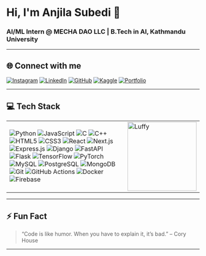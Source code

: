 <!-- Banner Image -->
# Hi, I'm Anjila Subedi 👋

### AI/ML Intern @ MECHA DAO LLC | B.Tech in AI, Kathmandu University

---

## 🌐 Connect with me

[![Instagram](https://img.shields.io/badge/Instagram-%23E4405F.svg?logo=Instagram&logoColor=white)](https://www.instagram.com/papermoon98/) 
[![LinkedIn](https://img.shields.io/badge/LinkedIn-%230077B5.svg?logo=linkedin&logoColor=white)](https://www.linkedin.com/in/anjila-subedi-067a6a1a0/) 
[![GitHub](https://img.shields.io/badge/GitHub-%23121011.svg?logo=github&logoColor=white)](https://github.com/Anjila-26) 
[![Kaggle](https://img.shields.io/badge/Kaggle-%23007ACC.svg?logo=kaggle&logoColor=white)](https://www.kaggle.com/anjilasubedi)
[![Portfolio](https://img.shields.io/badge/Portfolio-%23181717.svg?logo=github&logoColor=white)](https://anjila-26.github.io/portfolio/)

---

## 💻 Tech Stack

<table>
  <tr>
    <td>

![Python](https://img.shields.io/badge/python-3670A0?style=for-the-badge&logo=python&logoColor=ffdd54) 
![JavaScript](https://img.shields.io/badge/javascript-%23323330.svg?style=for-the-badge&logo=javascript&logoColor=%23F7DF1E) 
![C](https://img.shields.io/badge/c-%2300599C.svg?style=for-the-badge&logo=c&logoColor=white) 
![C++](https://img.shields.io/badge/c++-%2300599C.svg?style=for-the-badge&logo=c%2B%2B&logoColor=white) 
![HTML5](https://img.shields.io/badge/html5-%23E34F26.svg?style=for-the-badge&logo=html5&logoColor=white) 
![CSS3](https://img.shields.io/badge/css3-%231572B6.svg?style=for-the-badge&logo=css3&logoColor=white) 
![React](https://img.shields.io/badge/react-%2320232a.svg?style=for-the-badge&logo=react&logoColor=%2361DAFB) 
![Next.js](https://img.shields.io/badge/next.js-339933?style=for-the-badge&logo=node.js&logoColor=white) 
![Express.js](https://img.shields.io/badge/express.js-%23404d59.svg?style=for-the-badge&logo=express&logoColor=%2361DAFB) 
![Django](https://img.shields.io/badge/django-%23092E20.svg?style=for-the-badge&logo=django&logoColor=white) 
![FastAPI](https://img.shields.io/badge/FastAPI-005571?style=for-the-badge&logo=fastapi) 
![Flask](https://img.shields.io/badge/flask-%23000.svg?style=for-the-badge&logo=flask&logoColor=white) 
![TensorFlow](https://img.shields.io/badge/TensorFlow-%23FF6F00.svg?style=for-the-badge&logo=TensorFlow&logoColor=white) 
![PyTorch](https://img.shields.io/badge/PyTorch-%23EE4C2C.svg?style=for-the-badge&logo=PyTorch&logoColor=white) 
![MySQL](https://img.shields.io/badge/mysql-4479A1.svg?style=for-the-badge&logo=mysql&logoColor=white) 
![PostgreSQL](https://img.shields.io/badge/postgres-%23316192.svg?style=for-the-badge&logo=postgresql&logoColor=white) 
![MongoDB](https://img.shields.io/badge/MongoDB-%234ea94b.svg?style=for-the-badge&logo=mongodb&logoColor=white) 
![Git](https://img.shields.io/badge/git-%23F05033.svg?style=for-the-badge&logo=git&logoColor=white) 
![GitHub Actions](https://img.shields.io/badge/github%20actions-%232671E5.svg?style=for-the-badge&logo=githubactions&logoColor=white) 
![Docker](https://img.shields.io/badge/docker-%230db7ed.svg?style=for-the-badge&logo=docker&logoColor=white) 
![Firebase](https://img.shields.io/badge/firebase-%23039BE5.svg?style=for-the-badge&logo=firebase) 

</td>
<td>
      <!-- Luffy GIF -->
      <img src="https://i.pinimg.com/originals/69/be/7e/69be7e1f5343b7ebf9632ec5e554f1f6.gif" alt="Luffy" width="180">
    </td>
  </tr>
</table>


---

<!--## 📊 GitHub Stats:
![](https://github-readme-stats.vercel.app/api?username=Anjila-26&theme=dark&hide_border=false&include_all_commits=false&count_private=false)
![](https://nirzak-streak-stats.vercel.app/?user=Anjila-26&theme=dark&hide_border=false)<br/>
![](https://github-readme-stats.vercel.app/api/top-langs/?username=Anjila-26&theme=dark&hide_border=false&include_all_commits=false&count_private=false&layout=compact)

---
-->
## ⚡ Fun Fact

> “Code is like humor. When you have to explain it, it’s bad.” – Cory House

---
